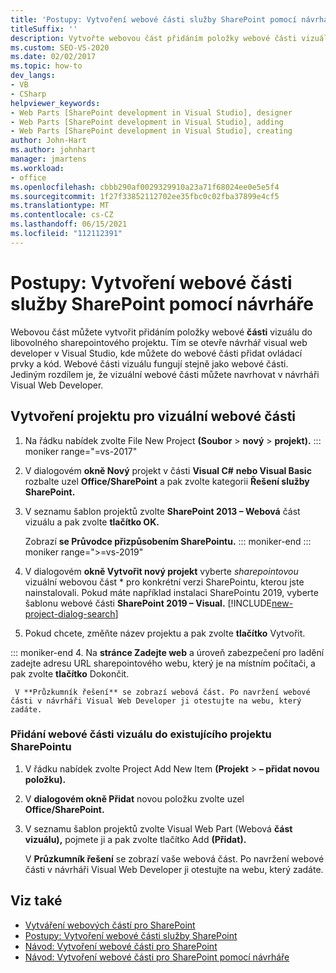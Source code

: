 ```yaml
---
title: 'Postupy: Vytvoření webové části služby SharePoint pomocí návrháře | Microsoft Docs'
titleSuffix: ''
description: Vytvořte webovou část přidáním položky webové části vizuálu do projektu SharePointu, který otevře návrháře webových vývojářů ve visual web developeru Visual Studio.
ms.custom: SEO-VS-2020
ms.date: 02/02/2017
ms.topic: how-to
dev_langs:
- VB
- CSharp
helpviewer_keywords:
- Web Parts [SharePoint development in Visual Studio], designer
- Web Parts [SharePoint development in Visual Studio], adding
- Web Parts [SharePoint development in Visual Studio], creating
author: John-Hart
ms.author: johnhart
manager: jmartens
ms.workload:
- office
ms.openlocfilehash: cbbb290af0029329910a23a71f68024ee0e5e5f4
ms.sourcegitcommit: 1f27f33852112702ee35fbc0c02fba37899e4cf5
ms.translationtype: MT
ms.contentlocale: cs-CZ
ms.lasthandoff: 06/15/2021
ms.locfileid: "112112391"
---
```

# <a name="how-to-create-a-sharepoint-web-part-by-using-a-designer"></a>Postupy: Vytvoření webové části služby SharePoint pomocí návrháře

  Webovou část můžete vytvořit přidáním položky webové **části** vizuálu do libovolného sharepointového projektu. Tím se otevře návrhář visual web developer v Visual Studio, kde můžete do webové části přidat ovládací prvky a kód. Webové části vizuálu fungují stejně jako webové části. Jediným rozdílem je, že vizuální webové části můžete navrhovat v návrháři Visual Web Developer.

## <a name="to-create-a-project-for-visual-web-parts"></a>Vytvoření projektu pro vizuální webové části

1. Na řádku nabídek zvolte File New Project **(Soubor**  > **nový**  >  **projekt).**
::: moniker range="=vs-2017"

2. V dialogovém **okně Nový** projekt v části **Visual C#** **nebo Visual Basic** rozbalte uzel **Office/SharePoint** a pak zvolte kategorii **Řešení služby SharePoint.**

3. V seznamu šablon projektů zvolte **SharePoint 2013 – Webová** část vizuálu a pak zvolte **tlačítko OK.**

     Zobrazí **se Průvodce přizpůsobením SharePointu.**
::: moniker-end
::: moniker range=">=vs-2019"
2. V dialogovém **okně Vytvořit nový projekt** vyberte *sharepointovou* vizuální webovou část * pro konkrétní verzi SharePointu, kterou jste nainstalovali. Pokud máte například instalaci SharePointu 2019, vyberte šablonu webové části **SharePoint 2019 – Visual.**
    [!INCLUDE[new-project-dialog-search](../sharepoint/includes/new-project-dialog-search-md.md)]

3. Pokud chcete, změňte název projektu a pak zvolte **tlačítko** Vytvořit.

::: moniker-end
4. Na **stránce Zadejte web** a úroveň zabezpečení pro ladění zadejte adresu URL sharepointového webu, který je na místním počítači, a pak zvolte **tlačítko** Dokončit.

     V **Průzkumník řešení** se zobrazí webová část. Po navržení webové části v návrháři Visual Web Developer ji otestujte na webu, který zadáte.

### <a name="to-add-a-visual-web-part-to-an-existing-sharepoint-project"></a>Přidání webové části vizuálu do existujícího projektu SharePointu

1. V řádku nabídek zvolte Project Add New Item **(Projekt**  >  **– přidat novou položku).**

2. V **dialogovém okně Přidat** novou položku zvolte uzel **Office/SharePoint.**

3. V seznamu šablon projektů zvolte Visual Web Part (Webová **část vizuálu),** pojmete ji a pak zvolte tlačítko Add **(Přidat).**

     V **Průzkumník řešení** se zobrazí vaše webová část. Po navržení webové části v návrháři Visual Web Developer ji otestujte na webu, který zadáte.

## <a name="see-also"></a>Viz také

- [Vytváření webových částí pro SharePoint](../sharepoint/creating-web-parts-for-sharepoint.md)
- [Postupy: Vytvoření webové části služby SharePoint](../sharepoint/how-to-create-a-sharepoint-web-part.md)
- [Návod: Vytvoření webové části pro SharePoint](../sharepoint/walkthrough-creating-a-web-part-for-sharepoint.md)
- [Návod: Vytvoření webové části pro SharePoint pomocí návrháře](../sharepoint/walkthrough-creating-a-web-part-for-sharepoint-by-using-a-designer.md)
